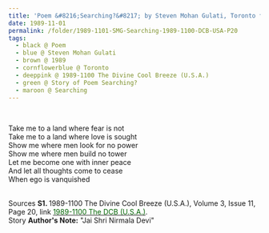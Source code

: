 ```yaml
---
title: 'Poem &#8216;Searching?&#8217; by Steven Mohan Gulati, Toronto from the 1989-1100 The Divine Cool Breeze (U.S.A.), Volume 3, Issue 11, Page 20'
date: 1989-11-01
permalink: /folder/1989-1101-SMG-Searching-1989-1100-DCB-USA-P20
tags:
  - black @ Poem
  - blue @ Steven Mohan Gulati
  - brown @ 1989
  - cornflowerblue @ Toronto
  - deeppink @ 1989-1100 The Divine Cool Breeze (U.S.A.)
  - green @ Story of Poem Searching?
  - maroon @ Searching    
---
```


<br>

<p>
Take me to a land where fear is not<br>
Take me to a land where love is sought<br>
Show me where men look for no power<br>
Show me where men build no tower<br>
Let me become one with inner peace<br>
And let all thoughts come to cease<br>
When ego is vanquished
</p>

<br>

<wave-list>
<list-title color="DarkSeaGreen" width="40">Sources</list-title>
  <list-item color="BlanchedAlmond"  width="280"><b>S1. </b> 1989-1100 The Divine Cool Breeze (U.S.A.), Volume 3, Issue 11, Page 20, link <a href="https://b286c762-1c9b-468d-afbf-9f039b298299.usrfiles.com/ugd/b286c7_24ae2f157bad404ebe485654200863a4.pdf"><font color="DarkGreen">1989-1100 The DCB (U.S.A.)</font></a>.</list-item>
</wave-list>

<br>

<wave-list>
<list-title color="DarkSeaGreen" width="25">Story</list-title>
  <list-item color="BlanchedAlmond"  width="280"><b>Author's Note:</b> "Jai Shri Nirmala Devi"</list-item>
</wave-list>